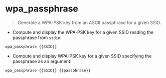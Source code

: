 # wpa_passphrase

> Generate a WPA-PSK key from an ASCII passphrase for a given SSID.

- Compute and display the WPA-PSK key for a given SSID reading the passphrase from `stdin`:

`wpa_passphrase {{SSID}}`

- Compute and display WPA-PSK key for a given SSID specifying the passphrase as an argument:

`wpa_passphrase {{SSID}} {{passphrase}}`
